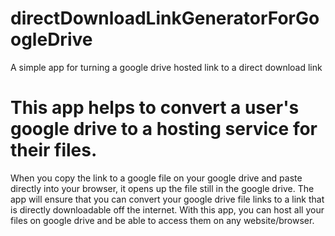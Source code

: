# directDownloadLinkGeneratorForGoogleDrive
A simple app for turning a google drive hosted link to a direct download link


# This app helps to convert a user's google drive to a hosting service for their files.
When you copy the link to a google file on your google drive and paste directly into your browser, it opens up the file still in the google drive.
The app will ensure that you can convert your google drive file links to a link that is directly downloadable off the internet. With this app, you can host all your files on google drive and be able to access them on any website/browser.
